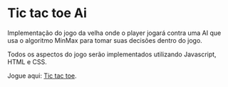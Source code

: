# Tic tac toe Ai

Implementação do jogo da velha onde o player jogará contra uma AI que usa o algoritmo MinMax para tomar suas decisões dentro do jogo.

Todos os aspectos do jogo serão implementados utilizando Javascript, HTML e CSS.

Jogue aqui: [Tic tac toe](https://thcls.github.io/Tic-tac-toe-AI/).
